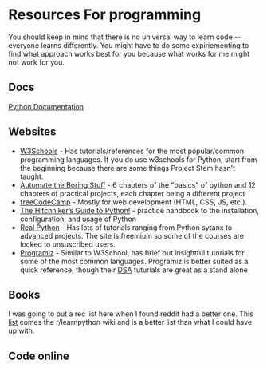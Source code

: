 # Resources For programming

You should keep in mind that there is no universal way to learn code -- everyone learns differently. You might have to do some expiriementing to find what approach works best for you because what works for me might not work for you.


## Docs
[Python Documentation](http://docs.python.org/3/)


## Websites
- [W3Schools](https://www.w3schools.com/) - Has tutorials/references for the most popular/common programming languages. If you do use w3schools for Python, start from the beginning because there are some things Project Stem hasn't taught.
- [Automate the Boring Stuff](https://automatetheboringstuff.com/) - 6 chapters of the "basics" of python and 12 chapters of practical projects, each chapter being a different project
- [freeCodeCamp](freecodecamp.org) - Mostly for web development (HTML, CSS, JS, etc.).
- [The Hitchhiker’s Guide to Python!](https://python-guide.readthedocs.org/en/latest/) - practice handbook to the installation, configuration, and usage of Python
- [Real Python](https://realpython.org) - Has lots of tutorials ranging from Python sytanx to advanced projects. The site is freemium so some of the courses are locked to unsuscribed users.
- [Programiz](https://www.programiz.com/) - Similar to W3School, has brief but insightful tutorials for some of the most common languages. Programiz is better suited as a quick reference, though their [DSA](https://www.programiz.com/dsa) tuturials are great as a stand alone


## Books
I was going to put a rec list here when I found reddit had a better one. This [list](https://www.reddit.com/r/learnpython/wiki/books) comes the r/learnpython wiki and is a better list than what I could have up with.

## Code online




